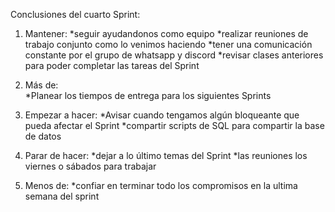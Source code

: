 Conclusiones del cuarto Sprint:

1. Mantener: 
    *seguir ayudandonos como equipo
    *realizar reuniones de trabajo conjunto como lo venimos haciendo
    *tener una comunicación constante por el grupo de whatsapp y discord 
    *revisar clases anteriores para poder completar las tareas del Sprint 

2. Más de:  
    *Planear los tiempos de entrega para los siguientes Sprints 

3. Empezar a hacer:
    *Avisar cuando tengamos algún bloqueante que pueda afectar el Sprint
    *compartir scripts de SQL para compartir la base de datos 


4. Parar de hacer:
    *dejar a lo último temas del Sprint 
    *las reuniones los viernes o sábados para trabajar 

5. Menos de: 
    *confiar en terminar todo los compromisos en la ultima semana del sprint